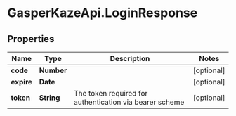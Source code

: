 # GasperKazeApi.LoginResponse

## Properties

Name | Type | Description | Notes
------------ | ------------- | ------------- | -------------
**code** | **Number** |  | [optional] 
**expire** | **Date** |  | [optional] 
**token** | **String** | The token required for authentication via bearer scheme | [optional] 


